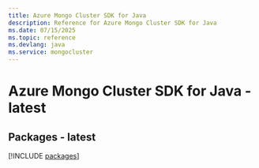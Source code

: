 ```yaml
---
title: Azure Mongo Cluster SDK for Java
description: Reference for Azure Mongo Cluster SDK for Java
ms.date: 07/15/2025
ms.topic: reference
ms.devlang: java
ms.service: mongocluster
---
```

# Azure Mongo Cluster SDK for Java - latest
## Packages - latest
[!INCLUDE [packages](mongo-cluster-index.md)]